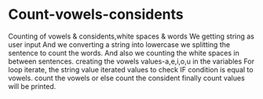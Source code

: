 # Count-vowels-considents
Counting of vowels &amp; considents,white spaces &amp; words
We getting string as user input
And we converting a string into lowercase
we splitting the sentence to count the words.
And also we counting the white spaces in between sentences.
creating the vowels values-a,e,i,o,u in the variables
For loop iterate, the string value
iterated values to check IF  condition is equal to vowels.
count the vowels or else count the consident
finally count values will be printed.
